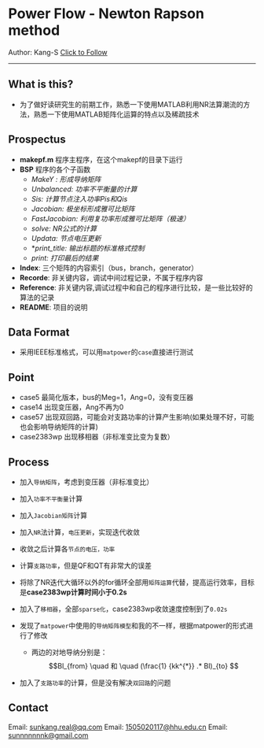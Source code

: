 # Power Flow - Newton Rapson method
Author: Kang-S [Click to Follow](https://github.com/Kang-S "My Github")

------
## What is this?
* 为了做好读研究生的前期工作，熟悉一下使用MATLAB利用NR法算潮流的方法，熟悉一下使用MATLAB矩阵化运算的特点以及稀疏技术

## Prospectus
* **makepf.m** 程序主程序，在这个makepf的目录下运行
* **BSP**  程序的各个子函数
    - *MakeY : 形成导纳矩阵*
    - *Unbalanced: 功率不平衡量的计算*
    - *Sis: 计算节点注入功率Pis和Qis*
    - *Jacobian: 极坐标形成雅可比矩阵*
    - *FastJacobian: 利用复功率形成雅可比矩阵（极速）*
    - *solve: NR公式的计算*
    - *Updata: 节点电压更新*
    - **print_title: 输出标题的标准格式控制*
    - *print: 打印最后的结果*
* **Index**: 三个矩阵的内容索引（bus，branch，generator）
* **Recorde**: 非关键内容，调试中间过程记录，不属于程序内容
* **Reference**: 非关键内容,调试过程中和自己的程序进行比较，是一些比较好的算法的记录
* **README**: 项目的说明

## Data Format
* 采用IEEE标准格式，可以用`matpower`的`case`直接进行测试

## Point
* case5  最简化版本，bus的Meg=1，Ang=0，没有变压器
* case14 出现变压器，Ang不再为0
* case57 出现双回路，可能会对支路功率的计算产生影响(如果处理不好，可能也会影响导纳矩阵的计算)
* case2383wp 出现移相器（非标准变比变为复数）

## Process
* 加入`导纳矩阵`，考虑到变压器（非标准变比）
* 加入`功率不平衡量`计算
* 加入`Jacobian矩阵`计算
* 加入`NR`法计算，`电压更新`，实现迭代收敛
* 收敛之后计算各`节点的电压，功率`
* 计算`支路功率`，但是QF和QT有非常大的误差
* 将除了NR迭代大循环以外的for循环全部用`矩阵运算`代替，提高运行效率，目标是**case2383wp计算时间小于0.2s**
* 加入了`移相器`，全部`sparse化`，case2383wp收敛速度控制到了`0.02s`
* 发现了`matpower`中使用的`导纳矩阵模型`和我的不一样，根据matpower的形式进行了修改
    - 两边的对地导纳分别是： 
    $$Bl_{from} \quad 和 \quad (\frac{1} {kk^{*}} .* Bl)_{to} $$

* 加入了`支路功率`的计算，但是没有解决`双回路`的问题

## Contact
Email: sunkang.real@qq.com
Email: 1505020117@hhu.edu.cn
Email: sunnnnnnnk@gmail.com